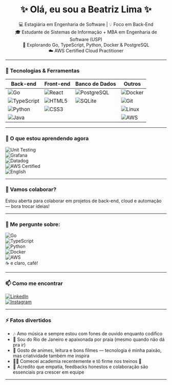 <h1 align="center">✨ Olá, eu sou a Beatriz Lima ✨</h1>

<p align="center">
  💻 Estagiária em Engenharia de Software | 💡 Foco em Back-End <br>
  🎓 Estudante de Sistemas de Informação + MBA em Engenharia de Software (USP) <br>
  🚀 Explorando Go, TypeScript, Python, Docker & PostgreSQL <br>
  ☁️ AWS Certified Cloud Practitioner 
</p>

---

### 🚀 Tecnologias & Ferramentas

| Back-end        | Front-end        | Banco de Dados | Outros           |
|-----------------|------------------|----------------|------------------|
| ![Go](https://img.shields.io/badge/-Go-00ADD8?logo=go&logoColor=white&style=flat) | ![React](https://img.shields.io/badge/-React-61DAFB?logo=react&logoColor=white&style=flat) | ![PostgreSQL](https://img.shields.io/badge/-PostgreSQL-336791?logo=postgresql&logoColor=white&style=flat) | ![Docker](https://img.shields.io/badge/-Docker-2496ED?logo=docker&logoColor=white&style=flat) |
| ![TypeScript](https://img.shields.io/badge/-TypeScript-3178C6?logo=typescript&logoColor=white&style=flat) | ![HTML5](https://img.shields.io/badge/-HTML5-E34F26?logo=html5&logoColor=white&style=flat) | ![SQLite](https://img.shields.io/badge/-SQLite-003B57?logo=sqlite&logoColor=white&style=flat) | ![Git](https://img.shields.io/badge/-Git-F05032?logo=git&logoColor=white&style=flat) |
| ![Python](https://img.shields.io/badge/-Python-3776AB?logo=python&logoColor=white&style=flat) | ![CSS3](https://img.shields.io/badge/-CSS3-1572B6?logo=css3&logoColor=white&style=flat) | | ![Linux](https://img.shields.io/badge/-Linux-FCC624?logo=linux&logoColor=black&style=flat) |
| ![Java](https://img.shields.io/badge/-Java-007396?logo=java&logoColor=white&style=flat) | | | ![AWS](https://img.shields.io/badge/-AWS-232F3E?logo=amazonaws&logoColor=white&style=flat) |

---

### 🌱 O que estou aprendendo agora  

![Unit Testing](https://img.shields.io/badge/Testing-Unit%20%26%20Integration-brightgreen)  
![Grafana](https://img.shields.io/badge/-Grafana-FF682D?logo=grafana&logoColor=white&style=flat)  
![Datadog](https://img.shields.io/badge/-Datadog-3000B1?logo=datadog&logoColor=white&style=flat)  
![AWS Certified](https://img.shields.io/badge/AWS%20Certified-Cloud%20Practitioner-232F3E?logo=amazonaws&logoColor=white&style=flat)  
![English](https://img.shields.io/badge/English-Technical-blue)  

---

### 🤝 Vamos colaborar?  

Estou aberta para colaborar em projetos de back-end, cloud e automação — bora trocar ideias!  

---

### 💬 Me pergunte sobre:  

![Go](https://img.shields.io/badge/-Go-00ADD8?logo=go&logoColor=white&style=flat)  
![TypeScript](https://img.shields.io/badge/-TypeScript-3178C6?logo=typescript&logoColor=white&style=flat)  
![Python](https://img.shields.io/badge/-Python-3776AB?logo=python&logoColor=white&style=flat)  
![Docker](https://img.shields.io/badge/-Docker-2496ED?logo=docker&logoColor=white&style=flat)  
![AWS](https://img.shields.io/badge/-AWS-232F3E?logo=amazonaws&logoColor=white&style=flat)  
☕ e claro, café!  

---

### 📫 Como me encontrar  

[![LinkedIn](https://img.shields.io/badge/-Beatriz%20Lima-0077B5?style=flat&logo=linkedin&logoColor=white)](https://www.linkedin.com/in/beatrizdlima)  
[![Instagram](https://img.shields.io/badge/-@beatrizdlimm-E4405F?style=flat&logo=instagram&logoColor=white)](https://www.instagram.com/beatrizdlimm)  

---

### ⚡ Fatos divertidos  

- 🎶 Amo música e sempre estou com fones de ouvido enquanto codifico
- 🌊 Sou do Rio de Janeiro e apaixonada por praia (mesmo quando não dá pra ir)
- 📖 Gosto de animes, leitura e bons filmes — tecnologia é minha paixão, mas criatividade também me inspira
- 🏋️‍♀️ Comecei academia recentemente e tô firme nos treinos 💪
- 🤝 Acredito que empatia, feedbacks honestos e colaboração são essenciais pra crescer em equipe

---


